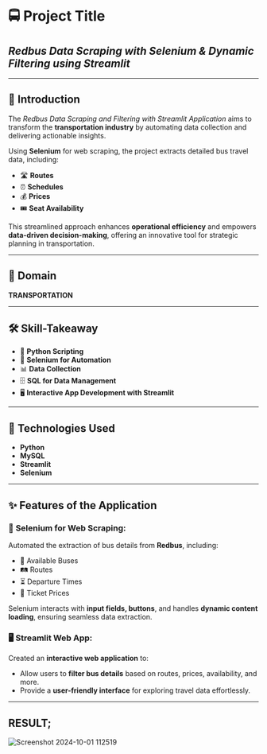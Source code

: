 # 🚍 **Project Title**  
## *Redbus Data Scraping with Selenium & Dynamic Filtering using Streamlit*

---

## 🌟 **Introduction**  
The *Redbus Data Scraping and Filtering with Streamlit Application* aims to transform the **transportation industry** by automating data collection and delivering actionable insights.

Using **Selenium** for web scraping, the project extracts detailed bus travel data, including:  
- 🛣️ **Routes**  
- ⏰ **Schedules**  
- 💰 **Prices**  
- 🎟️ **Seat Availability**  

This streamlined approach enhances **operational efficiency** and empowers **data-driven decision-making**, offering an innovative tool for strategic planning in transportation.

---

## 🚊 **Domain**  
**TRANSPORTATION**

---

## 🛠️ **Skill-Takeaway**  
- 🐍 **Python Scripting**  
- 🤖 **Selenium for Automation**  
- 📊 **Data Collection**  
- 🗄️ **SQL for Data Management**  
- 🖥️ **Interactive App Development with Streamlit**

---

## 🔧 **Technologies Used**  
- **Python**  
- **MySQL**  
- **Streamlit**  
- **Selenium**

---

## ✨ **Features of the Application**  

### 🔎 **Selenium for Web Scraping:**  
Automated the extraction of bus details from **Redbus**, including:  
- 🚌 Available Buses  
- 🛤️ Routes  
- ⏳ Departure Times  
- 💸 Ticket Prices  

Selenium interacts with **input fields, buttons**, and handles **dynamic content loading**, ensuring seamless data extraction.

### 🖥️ **Streamlit Web App:**  
Created an **interactive web application** to:  
- Allow users to **filter bus details** based on routes, prices, availability, and more.  
- Provide a **user-friendly interface** for exploring travel data effortlessly.

---

## RESULT;
![Screenshot 2024-10-01 112519](https://github.com/user-attachments/assets/5d97efbb-491e-455e-aeea-8884ff7da99f)
